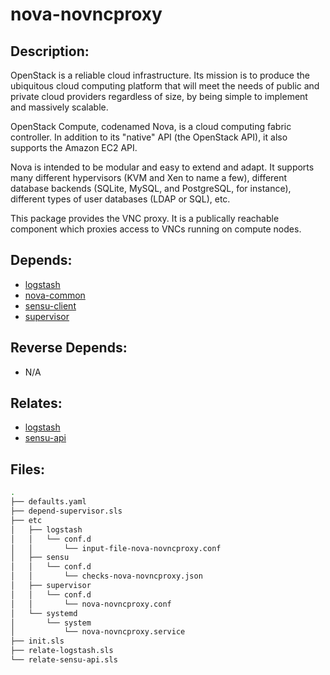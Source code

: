 # nova-novncproxy

## Description:

OpenStack is a reliable cloud infrastructure. Its mission is to produce the ubiquitous cloud computing platform that will meet the needs of public and private cloud providers regardless of size, by being simple to implement and massively scalable.

OpenStack Compute, codenamed Nova, is a cloud computing fabric controller. In addition to its "native" API (the OpenStack API), it also supports the Amazon EC2 API.

Nova is intended to be modular and easy to extend and adapt. It supports many different hypervisors (KVM and Xen to name a few), different database backends (SQLite, MySQL, and PostgreSQL, for instance), different types of user databases (LDAP or SQL), etc.

This package provides the VNC proxy. It is a publically reachable component which proxies access to VNCs running on compute nodes.

## Depends:

  -  [logstash](/salt/logstash)
  -  [nova-common](/salt/nova-common)
  -  [sensu-client](/salt/sensu-client)
  -  [supervisor](/salt/supervisor)

## Reverse Depends:

  -  N/A

## Relates:

  -  [logstash](/salt/logstash)
  -  [sensu-api](/salt/sensu-api)

## Files:

```bash
.
├── defaults.yaml
├── depend-supervisor.sls
├── etc
│   ├── logstash
│   │   └── conf.d
│   │       └── input-file-nova-novncproxy.conf
│   ├── sensu
│   │   └── conf.d
│   │       └── checks-nova-novncproxy.json
│   ├── supervisor
│   │   └── conf.d
│   │       └── nova-novncproxy.conf
│   └── systemd
│       └── system
│           └── nova-novncproxy.service
├── init.sls
├── relate-logstash.sls
└── relate-sensu-api.sls
```
